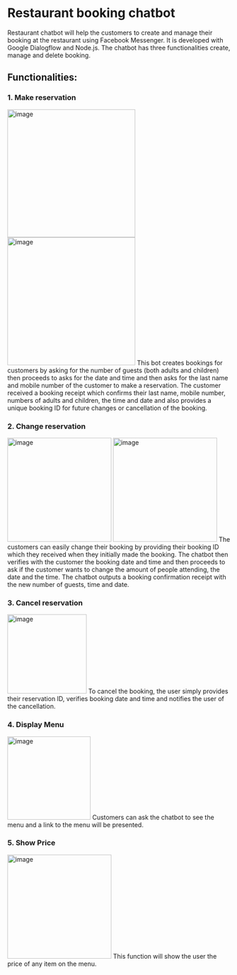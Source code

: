 # Restaurant booking chatbot
  Restaurant chatbot will help the customers to create and manage their booking at the restaurant using Facebook Messenger. It is developed with Google Dialogflow and Node.js. 
  The chatbot has three functionalities create, manage and delete booking.
## Functionalities:
### 1. Make reservation
<img width="289" alt="image" src="https://user-images.githubusercontent.com/20553722/215365433-fb8921c7-5b80-4909-8832-9981d450055c.png">
<img width="289" alt="image" src="https://user-images.githubusercontent.com/20553722/215365462-953fe5d8-a306-4ebb-8aed-a77638592e95.png">
  This bot creates bookings for customers by asking for the number of guests (both adults and children) then proceeds to asks for the date and time and then asks for the last name and mobile number of the customer to make a reservation. The customer received a booking receipt which confirms their last name, mobile number, numbers of adults and children, the time and date and also provides a unique booking ID for future changes or cancellation of the booking.

### 2. Change reservation
<img width="235" alt="image" src="https://user-images.githubusercontent.com/20553722/215365608-1b52fb42-a158-4919-8040-b690cdf73716.png">
<img width="235" alt="image" src="https://user-images.githubusercontent.com/20553722/215365626-85c8c8b8-0b49-432f-bce9-518c37cae255.png">
  The customers can easily change their booking by providing their booking ID which they received when they initially made the booking. The chatbot then verifies with the customer the booking date and time and then proceeds to ask if the customer wants to change the amount of people attending, the date and the time. The chatbot outputs a booking confirmation receipt with the new number of guests, time and date.
  
### 3. Cancel reservation
<img width="179" alt="image" src="https://user-images.githubusercontent.com/20553722/215365790-4e8b284b-6c45-4ea3-8ab4-695629dbf105.png">
  To cancel the booking, the user simply provides their reservation ID, verifies booking date and time and notifies the user of the cancellation.

### 4. Display Menu
<img width="188" alt="image" src="https://user-images.githubusercontent.com/20553722/215365839-17dcaacc-d8ea-4904-ba76-99062c4567c8.png">
  Customers can ask the chatbot to see the menu and a link to the menu will be presented.
  
### 5. Show Price
  <img width="235" alt="image" src="https://user-images.githubusercontent.com/20553722/215365928-d7fb5939-a323-4f29-81d7-dfefd1df8338.png">
  This function will show the user the price of any item on the menu.

